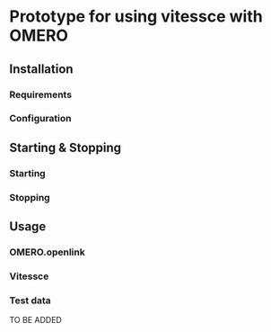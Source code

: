 # Prototype for using vitessce with OMERO

## Installation
### Requirements
### Configuration

## Starting & Stopping
### Starting
### Stopping

## Usage
### OMERO.openlink
### Vitessce
### Test data
TO BE ADDED
